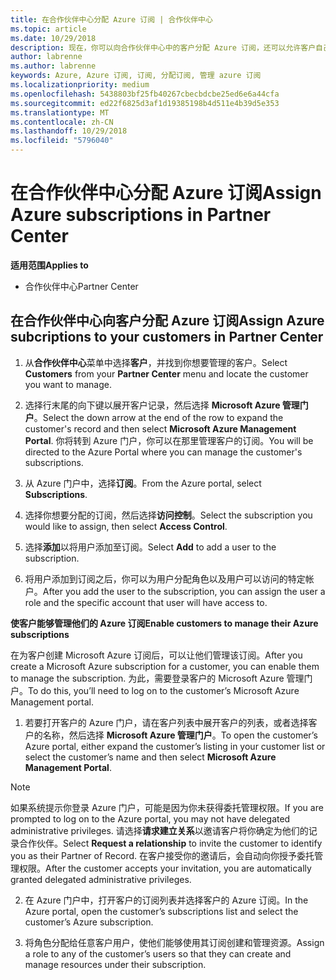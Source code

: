 ```yaml
---
title: 在合作伙伴中心分配 Azure 订阅 | 合作伙伴中心
ms.topic: article
ms.date: 10/29/2018
description: 现在，你可以向合作伙伴中心中的客户分配 Azure 订阅，还可以允许客户自己管理订阅。
author: labrenne
ms.author: labrenne
keywords: Azure, Azure 订阅, 订阅, 分配订阅, 管理 azure 订阅
ms.localizationpriority: medium
ms.openlocfilehash: 5438803bf25fb40267cbecbdcbe25ed6e6a44cfa
ms.sourcegitcommit: ed22f6825d3af1d19385198b4d511e4b39d5e353
ms.translationtype: MT
ms.contentlocale: zh-CN
ms.lasthandoff: 10/29/2018
ms.locfileid: "5796040"
---
```

# <a name="assign-azure-subscriptions-in-partner-center"></a><span data-ttu-id="6e236-104">在合作伙伴中心分配 Azure 订阅</span><span class="sxs-lookup"><span data-stu-id="6e236-104">Assign Azure subscriptions in Partner Center</span></span>

**<span data-ttu-id="6e236-105">适用范围</span><span class="sxs-lookup"><span data-stu-id="6e236-105">Applies to</span></span>**

-  <span data-ttu-id="6e236-106">合作伙伴中心</span><span class="sxs-lookup"><span data-stu-id="6e236-106">Partner Center</span></span>
 
## <a name="assign-azure-subcriptions-to-your-customers-in-partner-center"></a><span data-ttu-id="6e236-107">在合作伙伴中心向客户分配 Azure 订阅</span><span class="sxs-lookup"><span data-stu-id="6e236-107">Assign Azure subcriptions to your customers in Partner Center</span></span>

1. <span data-ttu-id="6e236-108">从**合作伙伴中心**菜单中选择**客户**，并找到你想要管理的客户。</span><span class="sxs-lookup"><span data-stu-id="6e236-108">Select **Customers** from your **Partner Center** menu and locate the customer you want to manage.</span></span>

2.  <span data-ttu-id="6e236-109">选择行末尾的向下键以展开客户记录，然后选择 **Microsoft Azure 管理门户**。</span><span class="sxs-lookup"><span data-stu-id="6e236-109">Select the down arrow at the end of the row to expand the customer's record and then select **Microsoft Azure Management Portal**.</span></span> <span data-ttu-id="6e236-110">你将转到 Azure 门户，你可以在那里管理客户的订阅。</span><span class="sxs-lookup"><span data-stu-id="6e236-110">You will be directed to the Azure Portal where you can manage the customer's subscriptions.</span></span> 

4. <span data-ttu-id="6e236-111">从 Azure 门户中，选择**订阅**。</span><span class="sxs-lookup"><span data-stu-id="6e236-111">From the Azure portal, select **Subscriptions**.</span></span>

5. <span data-ttu-id="6e236-112">选择你想要分配的订阅，然后选择**访问控制**。</span><span class="sxs-lookup"><span data-stu-id="6e236-112">Select the subscription you would like to assign, then select **Access Control**.</span></span>

6. <span data-ttu-id="6e236-113">选择**添加**以将用户添加至订阅。</span><span class="sxs-lookup"><span data-stu-id="6e236-113">Select **Add** to add a user to the subscription.</span></span> 

7. <span data-ttu-id="6e236-114">将用户添加到订阅之后，你可以为用户分配角色以及用户可以访问的特定帐户。</span><span class="sxs-lookup"><span data-stu-id="6e236-114">After you add the user to the subscription, you can assign the user a role and the specific account that user will have access to.</span></span> 

**<span data-ttu-id="6e236-115">使客户能够管理他们的 Azure 订阅</span><span class="sxs-lookup"><span data-stu-id="6e236-115">Enable customers to manage their Azure subscriptions</span></span>**

<span data-ttu-id="6e236-116">在为客户创建 Microsoft Azure 订阅后，可以让他们管理该订阅。</span><span class="sxs-lookup"><span data-stu-id="6e236-116">After you create a Microsoft Azure subscription for a customer, you can enable them to manage the subscription.</span></span> <span data-ttu-id="6e236-117">为此，需要登录客户的 Microsoft Azure 管理门户。</span><span class="sxs-lookup"><span data-stu-id="6e236-117">To do this, you’ll need to log on to the customer’s Microsoft Azure Management portal.</span></span> 

1.  <span data-ttu-id="6e236-118">若要打开客户的 Azure 门户，请在客户列表中展开客户的列表，或者选择客户的名称，然后选择 **Microsoft Azure 管理门户**。</span><span class="sxs-lookup"><span data-stu-id="6e236-118">To open the customer’s Azure portal, either expand the customer’s listing in your customer list or select the customer’s name and then select **Microsoft Azure Management Portal**.</span></span>
    
> [!NOTE]  
> <span data-ttu-id="6e236-119">如果系统提示你登录 Azure 门户，可能是因为你未获得委托管理权限。</span><span class="sxs-lookup"><span data-stu-id="6e236-119">If you are prompted to log on to the Azure portal, you may not have delegated administrative privileges.</span></span> <span data-ttu-id="6e236-120">请选择**请求建立关系**以邀请客户将你确定为他们的记录合作伙伴。</span><span class="sxs-lookup"><span data-stu-id="6e236-120">Select **Request a relationship** to invite the customer to identify you as their Partner of Record.</span></span> <span data-ttu-id="6e236-121">在客户接受你的邀请后，会自动向你授予委托管理权限。</span><span class="sxs-lookup"><span data-stu-id="6e236-121">After the customer accepts your invitation, you are automatically granted delegated administrative privileges.</span></span> 

2.  <span data-ttu-id="6e236-122">在 Azure 门户中，打开客户的订阅列表并选择客户的 Azure 订阅。</span><span class="sxs-lookup"><span data-stu-id="6e236-122">In the Azure portal, open the customer’s subscriptions list and select the customer’s Azure subscription.</span></span>

3.  <span data-ttu-id="6e236-123">将角色分配给任意客户用户，使他们能够使用其订阅创建和管理资源。</span><span class="sxs-lookup"><span data-stu-id="6e236-123">Assign a role to any of the customer’s users so that they can create and manage resources under their subscription.</span></span>


